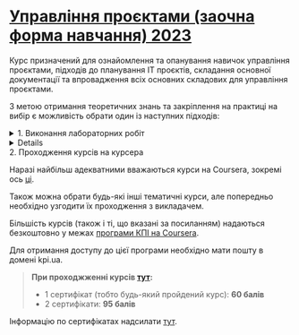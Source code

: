 # [Управління проєктами (заочна форма навчання) 2023](https://github.com/Igor-Sikorsky-IST-Hub/Project-Management-Part-Time.git)

Курс призначений для ознайомлення та опанування навичок управління проєктами, підходів до планування ІТ проєктів, складання основної документації та впровадження всіх основних складових для управління проєктами.

З метою отримання теоретичних знань та закріплення на практиці на вибір є можливість обрати один із наступних підходів:

<details>
<summary>1. Виконання лабораторних робіт</summary>

[Методичні вказівки](./assets/Project%20management%20labs.pdf) покривають основні складові плану проєкту та методи управління, а саме:

1. Стратегічний аналіз
2. Упрвління інтеграцією
3. Управління змістом
4. Управління трудовими ресурсами
5. Управління часом

> - **3 лабораторних роботи: 60 балів**
> - **5 лабораторних робіт: 95 балів**

Лабораторні работи надсилати [тут](https://forms.gle/eQs3bX2BkRnhn35T8).

</details>

<details></details>
<summary>2. Проходження курсів на курсера</summary>

Наразі найбільш адекватними вважаються курси на Coursera, зокремі ось [ці](https://www.coursera.org/professional-certificates/google-project-management).

Також можна обрати будь-які інші тематичні курси, але попередньо необхідно узгодити їх проходження з викладачем.

Більшість курсів (також і ті, що вказані за посиланням) надаються безкоштовно у межах [програми КПІ на Coursera](https://www.coursera.org/programs/program-natsional-nii-tiekhnichnii-univiersitiet-ukrayini-kiyivs-kii).

Для отримання доступу до цієї програми необхідно мати пошту в домені kpi.ua.

> **При проходжженні курсів [тут](https://www.coursera.org/professional-certificates/google-project-management):**
>- 1 сертифікат (тобто будь-який пройдений курс): **60 балів**
>- 2 сертифікати: **95 балів**

Інформацію по сертифікатах надсилати [тут](https://forms.gle/WFLCtw4DN3yXNQkQ7).

</details>